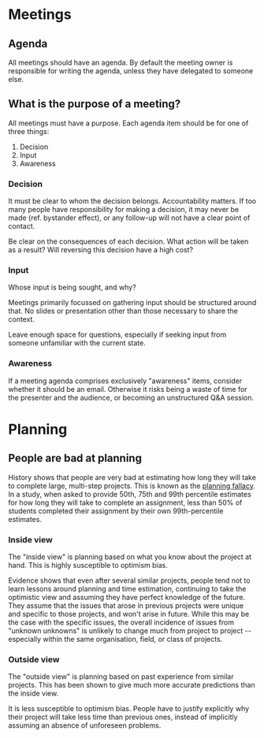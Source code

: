 # Meetings

## Agenda
All meetings should have an agenda. By default the meeting owner is responsible for writing the agenda, unless they have delegated to someone else.

## What is the purpose of a meeting?
All meetings must have a purpose. Each agenda item should be for one of three things:

1. Decision
2. Input
3. Awareness

### Decision
It must be clear to whom the decision belongs. Accountability matters. If too many people have responsibility for making a decision, it may never be made (ref. bystander effect), or any follow-up will not have a clear point of contact.

Be clear on the consequences of each decision. What action will be taken as a result? Will reversing this decision have a high cost?

### Input
Whose input is being sought, and why? 

Meetings primarily focussed on gathering input should be structured around that. No slides or presentation other than those necessary to share the context. 

Leave enough space for questions, especially if seeking input from someone unfamiliar with the current state.

### Awareness
If a meeting agenda comprises exclusively "awareness" items, consider whether it should be an email. Otherwise it risks being a waste of time for the presenter and the audience, or becoming an unstructured Q&A session.

# Planning

## People are bad at planning
History shows that people are very bad at estimating how long they will take to complete large, multi-step projects. This is known as the [planning fallacy](https://en.wikipedia.org/wiki/Planning_fallacy). In a study, when asked to provide 50th, 75th and 99th percentile estimates for how long they will take to complete an assignment, less than 50% of students completed their assignment by their own 99th-percentile estimates.

### Inside view
The "inside view" is planning based on what you know about the project at hand. This is highly susceptible to optimism bias.

Evidence shows that even after several similar projects, people tend not to learn lessons around planning and time estimation, continuing to take the optimistic view and assuming they have perfect knowledge of the future. They assume that the issues that arose in previous projects were unique and specific to those projects, and won't arise in future. While this may be the case with the specific issues, the overall incidence of issues from "unknown unknowns" is unlikely to change much from project to project -- especially within the same organisation, field, or class of projects.

### Outside view
The "outside view" is planning based on past experience from similar projects. This has been shown to give much more accurate predictions than the inside view.

It is less susceptible to optimism bias. People have to justify explicitly why their project will take less time than previous ones, instead of implicitly assuming an absence of unforeseen problems.
